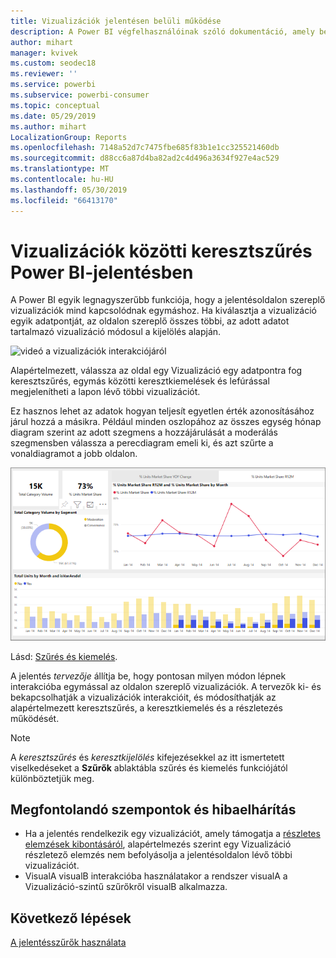 ```yaml
---
title: Vizualizációk jelentésen belüli működése
description: A Power BI végfelhasználóinak szóló dokumentáció, amely bemutatja, hogyan működnek a vizualizációk egy jelentésoldalon.
author: mihart
manager: kvivek
ms.custom: seodec18
ms.reviewer: ''
ms.service: powerbi
ms.subservice: powerbi-consumer
ms.topic: conceptual
ms.date: 05/29/2019
ms.author: mihart
LocalizationGroup: Reports
ms.openlocfilehash: 7148a52d7c7475fbe685f83b1e1cc325521460db
ms.sourcegitcommit: d88cc6a87d4ba82ad2c4d496a3634f927e4ac529
ms.translationtype: MT
ms.contentlocale: hu-HU
ms.lasthandoff: 05/30/2019
ms.locfileid: "66413170"
---
```

# <a name="how-visuals-cross-filter-each-other-in-a-power-bi-report"></a>Vizualizációk közötti keresztszűrés Power BI-jelentésben
A Power BI egyik legnagyszerűbb funkciója, hogy a jelentésoldalon szereplő vizualizációk mind kapcsolódnak egymáshoz. Ha kiválasztja a vizualizáció egyik adatpontját, az oldalon szereplő összes többi, az adott adatot tartalmazó vizualizáció módosul a kijelölés alapján. 

![videó a vizualizációk interakciójáról](media/end-user-interactions/interactions.gif)

Alapértelmezett, válassza az oldal egy Vizualizáció egy adatpontra fog keresztszűrés, egymás közötti keresztkiemelések és lefúrással megjelenítheti a lapon lévő többi vizualizációt. 

Ez hasznos lehet az adatok hogyan teljesít egyetlen érték azonosításához járul hozzá a másikra. Például minden oszlopához az összes egység hónap diagram szerint az adott szegmens a hozzájárulását a moderálás szegmensben válassza a perecdiagram emeli ki, és azt szűrte a vonaldiagramot a jobb oldalon.

![Vizualizációk interakció képe](media/end-user-interactions/power-bi-interactions.png)

Lásd: [Szűrés és kiemelés](../power-bi-reports-filters-and-highlighting.md). 

A jelentés *tervezője* állítja be, hogy pontosan milyen módon lépnek interakcióba egymással az oldalon szereplő vizualizációk. A tervezők ki- és bekapcsolhatják a vizualizációk interakcióit, és módosíthatják az alapértelmezett keresztszűrés, a keresztkiemelés és a részletezés működését. 
  
> [!NOTE]
> A *keresztszűrés* és *keresztkijelölés* kifejezésekkel az itt ismertetett viselkedéseket a **Szűrők** ablaktábla szűrés és kiemelés funkciójától különböztetjük meg.  

## <a name="considerations-and-troubleshooting"></a>Megfontolandó szempontok és hibaelhárítás
- Ha a jelentés rendelkezik egy vizualizációt, amely támogatja a [részletes elemzések kibontásáról](../power-bi-visualization-drill-down.md), alapértelmezés szerint egy Vizualizáció részletező elemzés nem befolyásolja a jelentésoldalon lévő többi vizualizációt.     
- VisualA visualB interakcióba használatakor a rendszer visualA a Vizualizáció-szintű szűrőkről visualB alkalmazza.

## <a name="next-steps"></a>Következő lépések
[A jelentésszűrők használata](../power-bi-how-to-report-filter.md)
